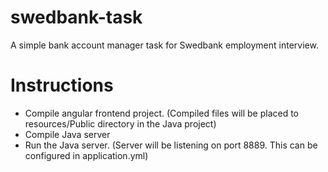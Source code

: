 # swedbank-task
A simple bank account manager task for Swedbank employment interview.

# Instructions
* Compile angular frontend project. (Compiled files will be placed to resources/Public directory in the Java project)
* Compile Java server
* Run the Java server. (Server will be listening on port 8889. This can be configured in application.yml)